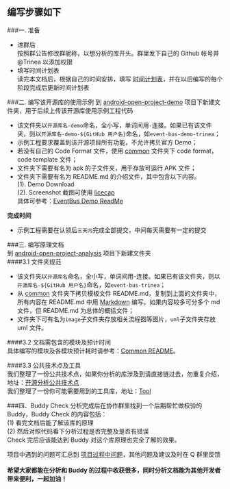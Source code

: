 编写步骤如下
---------
###一. 准备
- 进群后  
按照群公告修改群昵称，以想分析的库开头。群里发下自己的 Github 帐号并 @Trinea 以添加权限  
- 填写时间计划表  
读完本文档后，根据自己的时间安排，填写 [时间计划表](https://github.com/android-cn/android-open-project-analysis/blob/master/schedule.md)，并在以后编写的每个阶段完成后更新时间计划表 

###二. 编写该开源库的使用示例
到 [android-open-project-demo](https://github.com/android-cn/android-open-project-demo) 项目下新建文件夹，用于后续上传该开源库使用示例工程代码  
- 该文件夹以`开源库名-demo`命名，全小写，单词间用`-`连接。如果已有该文件夹，则以`开源库名-demo-${GitHub 用户名}`命名，如`event-bus-demo-trinea`；  
- 示例工程要求覆盖到该开源项目所有功能，不允许拷贝官方 Demo；  
- 若没有自己的 Code Format 文件，使用 [common](https://github.com/android-cn/android-open-project-demo/tree/master/common) 文件夹下 code format，code template 文件；  
- 文件夹下需要有名为 apk 的子文件夹，用于存放可运行 APK 文件；  
- 文件夹下需要有名为 README.md 的介绍文件，其中包含以下内容。  
(1). Demo Download  
(2). Screenshot 截图可使用 [licecap](http://www.cockos.com/licecap/)  
具体可参考：[EventBus Demo ReadMe](https://github.com/android-cn/android-open-project-demo/tree/master/event-bus-demo)  

**完成时间**  
- 示例工程需要在认领后`三天内`完成全部提交，中间每天需要有一定的提交  
  
###三. 编写原理文档  
到 [android-open-project-analysis](https://github.com/android-cn/android-open-project-analysis) 项目下新建文件夹  
####3.1 文件夹规范  
- 该文件夹以`开源库名`命名，全小写，单词间用-连接。如果已有该文件夹，则以`开源库名-${GitHub 用户名}`命名，如`event-bus-trinea`；  
- 从 [common](https://github.com/android-cn/android-open-project-analysis/tree/master/common) 文件夹下拷贝模板文件 README.md，复制到上面的文件夹中，所有内容在 README.md 中用 [Markdown](https://github.com/android-cn/blog/blob/master/dev-tool/markdown.md) 编写。如果内容较多可分多个 md 文件，但 README.md 为总体的概括文件；  
- 文件夹下可有名为`image`子文件夹存放相关流程图等图片，`uml`子文件夹存放 uml 文件。  

####3.2 文档需包含的模块及预计时间  
具体编写的模块及各模块预计耗时请参考：[Common README](https://github.com/android-cn/android-open-project-analysis/blob/master/common/README.md)。  

####3.3 公共技术点及工具  
我们整理了一份公共技术点，如果你分析的库涉及到请直接链过去，勿重复介绍，地址：[开源分析公共技术点](https://github.com/android-cn/android-open-project-analysis/tree/master/tech)  
我们整理了一份你可能需要用到的工具库，地址：[Tool](https://github.com/android-cn/android-open-project-analysis/blob/master/common/tool/README.md)   

###四、Buddy Check
分析完成后在协作群里找到一个后期帮忙做校验的 Buddy，Buddy Check 的内容包括：  
(1) 看完文档后能了解该库的原理  
(2) 然后对照代码看下分析过程是否完整及是否有错误  
Check 完后应该能达到 Buddy 对这个库原理也完全了解的效果。  

项目中遇到的问题可汇总到 [项目过程中问题](https://github.com/android-cn/android-open-project-analysis/blob/master/problem.md)，其他问题及建议及时在 Q 群里反馈  
<br/>
**希望大家都能在分析和 Buddy 的过程中收获很多，同时分析文档能为其他开发者带来便利，一起加油！**   
